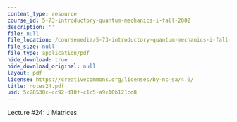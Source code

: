 ```yaml
---
content_type: resource
course_id: 5-73-introductory-quantum-mechanics-i-fall-2002
description: ''
file: null
file_location: /coursemedia/5-73-introductory-quantum-mechanics-i-fall-2002/5c28530ccc92d10fc1c5a9c10b121cd8_notes24.pdf
file_size: null
file_type: application/pdf
hide_download: true
hide_download_original: null
layout: pdf
license: https://creativecommons.org/licenses/by-nc-sa/4.0/
title: notes24.pdf
uid: 5c28530c-cc92-d10f-c1c5-a9c10b121cd8
---
```

Lecture #24: J Matrices
